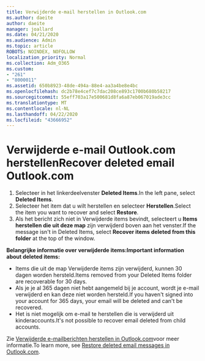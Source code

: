 ```yaml
---
title: Verwijderde e-mail herstellen in Outlook.com
ms.author: daeite
author: daeite
manager: joallard
ms.date: 04/21/2020
ms.audience: Admin
ms.topic: article
ROBOTS: NOINDEX, NOFOLLOW
localization_priority: Normal
ms.collection: Adm_O365
ms.custom:
- "261"
- "8000011"
ms.assetid: 650b8923-48de-494a-88e4-aa3a4be8e4bc
ms.openlocfilehash: dc2b78e4cef7c7dac208ce893c1700b680b58217
ms.sourcegitcommit: 55eff703a17e500681d8fa6a87eb067019ade3cc
ms.translationtype: MT
ms.contentlocale: nl-NL
ms.lasthandoff: 04/22/2020
ms.locfileid: "43666952"
---
```

# <a name="recover-deleted-email-outlookcom"></a><span data-ttu-id="e07ec-102">Verwijderde e-mail Outlook.com herstellen</span><span class="sxs-lookup"><span data-stu-id="e07ec-102">Recover deleted email Outlook.com</span></span>

1. <span data-ttu-id="e07ec-103">Selecteer in het linkerdeelvenster **Deleted Items**.</span><span class="sxs-lookup"><span data-stu-id="e07ec-103">In the left pane, select **Deleted Items**.</span></span>
2. <span data-ttu-id="e07ec-104">Selecteer het item dat u wilt herstellen en selecteer **Herstellen**.</span><span class="sxs-lookup"><span data-stu-id="e07ec-104">Select the item you want to recover and select **Restore**.</span></span>
3. <span data-ttu-id="e07ec-105">Als het bericht zich niet in Verwijderde items bevindt, selecteert u **Items herstellen die uit deze map** zijn verwijderd boven aan het venster.</span><span class="sxs-lookup"><span data-stu-id="e07ec-105">If the message isn't in Deleted Items, select **Recover items deleted from this folder** at the top of the window.</span></span>

 <span data-ttu-id="e07ec-106">**Belangrijke informatie over verwijderde items:**</span><span class="sxs-lookup"><span data-stu-id="e07ec-106">**Important information about deleted items:**</span></span>
  
- <span data-ttu-id="e07ec-107">Items die uit de map Verwijderde items zijn verwijderd, kunnen 30 dagen worden hersteld.</span><span class="sxs-lookup"><span data-stu-id="e07ec-107">Items removed from your Deleted Items folder are recoverable for 30 days.</span></span>
- <span data-ttu-id="e07ec-108">Als je je al 365 dagen niet hebt aangemeld bij je account, wordt je e-mail verwijderd en kan deze niet worden hersteld.</span><span class="sxs-lookup"><span data-stu-id="e07ec-108">If you haven't signed into your account for 365 days, your email will be deleted and can't be recovered.</span></span>
- <span data-ttu-id="e07ec-109">Het is niet mogelijk om e-mail te herstellen die is verwijderd uit kinderaccounts.</span><span class="sxs-lookup"><span data-stu-id="e07ec-109">It's not possible to recover email deleted from child accounts.</span></span>

<span data-ttu-id="e07ec-110">Zie [Verwijderde e-mailberichten herstellen in Outlook.com](https://support.office.com/article/cf06ab1b-ae0b-418c-a4d9-4e895f83ed50?wt.mc_id=Office_Outlook_com_Alchemy)voor meer informatie.</span><span class="sxs-lookup"><span data-stu-id="e07ec-110">To learn more, see [Restore deleted email messages in Outlook.com](https://support.office.com/article/cf06ab1b-ae0b-418c-a4d9-4e895f83ed50?wt.mc_id=Office_Outlook_com_Alchemy).</span></span>